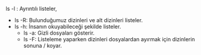  ls -l : Ayrıntılı listeler,
  - ls -R: Bulunduğumuz dizinleri ve alt dizinleri listeler. 
   - ls -h: İnsanın okuyabileceği şekilde listeler.
     - ls -a: Gizli dosyaları gösterir.
      - ls -F: Listeleme yaparken dizinleri dosyalardan ayırmak için dizinlerin sonuna / koyar.
